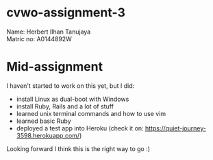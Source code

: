 # cvwo-assignment-3

Name: Herbert Ilhan Tanujaya  
Matric no: A0144892W

# Mid-assignment

I haven't started to work on this yet, but I did:
- install Linux as dual-boot with Windows
- install Ruby, Rails and a lot of stuff
- learned unix terminal commands and how to use vim
- learned basic Ruby
- deployed a test app into Heroku (check it on: https://quiet-journey-3598.herokuapp.com/)

Looking forward I think this is the right way to go :)
